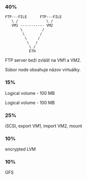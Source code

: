 ### 40%

```
FTP---FILE      FTP---FILE
   \ /             \ /
   VM1 ----------- VM2
       \         /
        \       /
         \     /
          \   /
           \ /
           ETH
```

FTP server beží zvlášť na VM1 a VM2.

Súbor node obsahuje názov virtuálky.

### 15%

Logical volume - 100 MB

Logical volume - 100 MB

### 25%

iSCSI, export VM1, import VM2, mount

### 10%

encrypted LVM

### 10%

GFS
